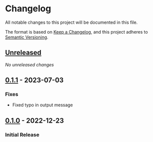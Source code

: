 # Changelog
All notable changes to this project will be documented in this file.

The format is based on [Keep a Changelog](https://keepachangelog.com/en/1.0.0/),
and this project adheres to [Semantic Versioning](https://semver.org/spec/v2.0.0.html).

## [Unreleased]
_No unreleased changes_

## [0.1.1] - 2023-07-03
### Fixes
- Fixed typo in output message

## [0.1.0] - 2022-12-23
### Initial Release

[0.1.1]: https://github.com/aosterwyk/elite-binds-backup-script/tree/v0.1.1 
[0.1.0]: https://github.com/aosterwyk/elite-binds-backup-script/tree/v0.1.0 
[Unreleased]: https://github.com/aosterwyk/elite-binds-backup-script/compare/master...dev
